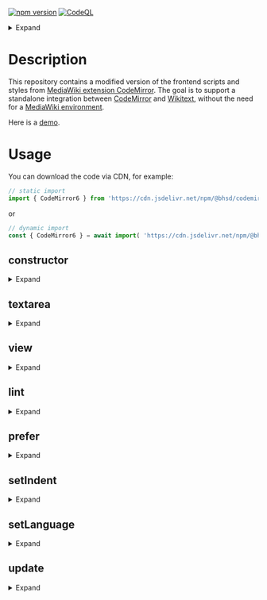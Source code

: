 [![npm version](https://badge.fury.io/js/@bhsd%2Fcodemirror-mediawiki.svg)](https://www.npmjs.com/package/@bhsd/codemirror-mediawiki)
[![CodeQL](https://github.com/bhsd-harry/codemirror-mediawiki/actions/workflows/codeql.yml/badge.svg)](https://github.com/bhsd-harry/codemirror-mediawiki/actions/workflows/codeql.yml)

<details>
	<summary>Expand</summary>

- [Description](#description)
- [Usage](#usage)
	- [constructor](#constructor)
	- [textarea](#textarea)
	- [view](#view)
	- [lint](#lint)
	- [prefer](#prefer)
	- [setIndent](#setindent)
	- [setLanguage](#setlanguage)
	- [update](#update)

</details>

# Description

This repository contains a modified version of the frontend scripts and styles from [MediaWiki extension CodeMirror](https://www.mediawiki.org/wiki/Extension:CodeMirror). The goal is to support a standalone integration between [CodeMirror](https://codemimrror.net) and [Wikitext](https://www.mediawiki.org/wiki/Wikitext), without the need for a [MediaWiki environment](https://doc.wikimedia.org/mediawiki-core/master/js/).

Here is a [demo](https://bhsd-harry.github.io/codemirror-mediawiki).

# Usage

You can download the code via CDN, for example:

```js
// static import
import { CodeMirror6 } from 'https://cdn.jsdelivr.net/npm/@bhsd/codemirror-mediawiki@2.0.8/dist/main.min.js';
```

or

```js
// dynamic import
const { CodeMirror6 } = await import( 'https://cdn.jsdelivr.net/npm/@bhsd/codemirror-mediawiki@2.0.8/dist/main.min.js' );
```

## constructor

<details>
	<summary>Expand</summary>

**param**: `HTMLTextAreaElement` the textarea element to be replaced by CodeMirror  
**param**: `string` the language mode to be used, default as plain text  
**param**: `unknown` the optional language configuration  

```js
const cm = new CodeMirror6( textarea, 'css' );
```

</details>

## textarea

<details>
	<summary>Expand</summary>

**type**: `HTMLTextAreaElement`  
The textarea element replaced by CodeMirror.

</details>

## view

<details>
	<summary>Expand</summary>

**type**: [`EditorView`](https://codemirror.net/6/docs/ref/#view.EditorView)  
The CodeMirror EditorView instance.

</details>

## lint

<details>
	<summary>Expand</summary>

**param**: `(str: string) => Diagnostic[] | Promise<Diagnostic[]>` the linting function  
Set the linting function.

```js
cm.lint( ( str ) => [
	/**
	 * @type {Diagnostic}
	 * @see https://codemirror.net/docs/ref/#lint.Diagnostic
	 */
	{
		from: 0,
		to: str.length,
		message: 'error message',
		severity: 'error',
	},
] );
```

</details>

## prefer

<details>
	<summary>Expand</summary>

**param**: `string` the preferred [CodeMirror extensions](https://codemirror.net/docs/extensions/)  
Set the preferred CodeMirror extensions.

```js
cm.prefer( [
	'bracketMatching',
	'closeBrackets',
	'highlightActiveLine',
	'highlightSpecialChars',
	'highlightWhitespace',
	'highlightTrailingWhitespace',
] );
```

</details>

## setIndent

<details>
	<summary>Expand</summary>

**param**: `string` the indentation string, default as tab  
Set the indentation string.

```js
cm.setIndent( ' '.repeat( 2 ) );
```

</details>

## setLanguage

<details>
	<summary>Expand</summary>

**param**: `string` the language mode to be used, default as plain text  
**param**: `unknown` the optional language configuration  
Set the language mode.

```js
cm.setLanguage( 'css' );
```

</details>

## update

<details>
	<summary>Expand</summary>

Refresh linting immediately.

```js
cm.update();
```

</details>
